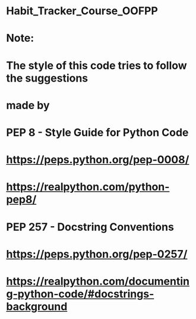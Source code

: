 # Habit_Tracker_Course_OOFPP

# Note:
# The style of this code tries to follow the suggestions
# made by
# PEP 8 - Style Guide for Python Code
# https://peps.python.org/pep-0008/
# https://realpython.com/python-pep8/
# PEP 257 - Docstring Conventions
# https://peps.python.org/pep-0257/
# https://realpython.com/documenting-python-code/#docstrings-background
